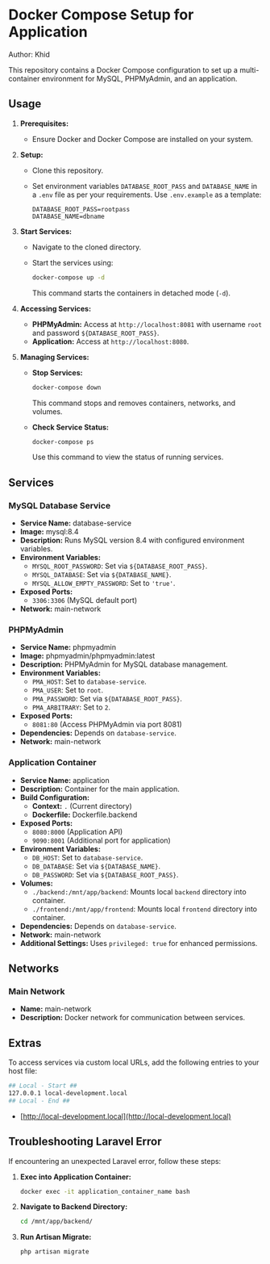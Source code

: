 # Docker Compose Setup for Application

Author: Khid

This repository contains a Docker Compose configuration to set up a multi-container environment for MySQL, PHPMyAdmin, and an application.

## Usage

1. **Prerequisites:**
   - Ensure Docker and Docker Compose are installed on your system.

2. **Setup:**
   - Clone this repository.
   - Set environment variables `DATABASE_ROOT_PASS` and `DATABASE_NAME` in a `.env` file as per your requirements. Use `.env.example` as a template:

     ```plaintext
     DATABASE_ROOT_PASS=rootpass
     DATABASE_NAME=dbname
     ```

3. **Start Services:**
   - Navigate to the cloned directory.
   - Start the services using:

     ```bash
     docker-compose up -d
     ```

     This command starts the containers in detached mode (`-d`).

4. **Accessing Services:**
   - **PHPMyAdmin:** Access at `http://localhost:8081` with username `root` and password `${DATABASE_ROOT_PASS}`.
   - **Application:** Access at `http://localhost:8080`.

5. **Managing Services:**
   - **Stop Services:**

     ```bash
     docker-compose down
     ```

     This command stops and removes containers, networks, and volumes.

   - **Check Service Status:**

     ```bash
     docker-compose ps
     ```

     Use this command to view the status of running services.

## Services

### MySQL Database Service

- **Service Name:** database-service
- **Image:** mysql:8.4
- **Description:** Runs MySQL version 8.4 with configured environment variables.
- **Environment Variables:**
  - `MYSQL_ROOT_PASSWORD`: Set via `${DATABASE_ROOT_PASS}`.
  - `MYSQL_DATABASE`: Set via `${DATABASE_NAME}`.
  - `MYSQL_ALLOW_EMPTY_PASSWORD`: Set to `'true'`.
- **Exposed Ports:**
  - `3306:3306` (MySQL default port)
- **Network:** main-network

### PHPMyAdmin

- **Service Name:** phpmyadmin
- **Image:** phpmyadmin/phpmyadmin:latest
- **Description:** PHPMyAdmin for MySQL database management.
- **Environment Variables:**
  - `PMA_HOST`: Set to `database-service`.
  - `PMA_USER`: Set to `root`.
  - `PMA_PASSWORD`: Set via `${DATABASE_ROOT_PASS}`.
  - `PMA_ARBITRARY`: Set to `2`.
- **Exposed Ports:**
  - `8081:80` (Access PHPMyAdmin via port 8081)
- **Dependencies:** Depends on `database-service`.
- **Network:** main-network

### Application Container

- **Service Name:** application
- **Description:** Container for the main application.
- **Build Configuration:**
  - **Context:** `.` (Current directory)
  - **Dockerfile:** Dockerfile.backend
- **Exposed Ports:**
  - `8080:8000` (Application API)
  - `9090:8001` (Additional port for application)
- **Environment Variables:**
  - `DB_HOST`: Set to `database-service`.
  - `DB_DATABASE`: Set via `${DATABASE_NAME}`.
  - `DB_PASSWORD`: Set via `${DATABASE_ROOT_PASS}`.
- **Volumes:**
  - `./backend:/mnt/app/backend`: Mounts local `backend` directory into container.
  - `./frontend:/mnt/app/frontend`: Mounts local `frontend` directory into container.
- **Dependencies:** Depends on `database-service`.
- **Network:** main-network
- **Additional Settings:** Uses `privileged: true` for enhanced permissions.

## Networks

### Main Network

- **Name:** main-network
- **Description:** Docker network for communication between services.

## Extras

To access services via custom local URLs, add the following entries to your host file:

```bash
## Local - Start ##
127.0.0.1 local-development.local
## Local - End ##
```

- [http://local-development.local](http://local-development.local)

## Troubleshooting Laravel Error

If encountering an unexpected Laravel error, follow these steps:

1. **Exec into Application Container:**

   ```bash
   docker exec -it application_container_name bash
   ```

2. **Navigate to Backend Directory:**

   ```bash
   cd /mnt/app/backend/
   ```

3. **Run Artisan Migrate:**

   ```bash
   php artisan migrate
   ```
